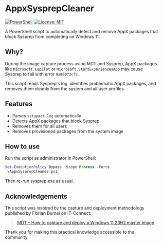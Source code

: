 # AppxSysprepCleaner

[![PowerShell](https://img.shields.io/badge/powershell-script-blue.svg)](https://learn.microsoft.com/en-us/powershell/)
[![License: MIT](https://img.shields.io/badge/License-MIT-yellow.svg)](https://opensource.org/licenses/MIT)

A PowerShell script to automatically detect and remove AppX packages that block Sysprep from completing on Windows 11.

## Why?

During the image capture process using MDT and Sysprep, AppX packages like `Microsoft.Copilot` or `Microsoft.StartExperiencesApp` may cause Sysprep to fail with error `0x80073cf2`.

This script reads Sysprep's log, identifies problematic AppX packages, and removes them cleanly from the system and all user profiles.

## Features

- Parses `setupact.log` automatically
- Detects AppX packages that block Sysprep
- Removes them for all users
- Removes provisioned packages from the system image

## How to use

Run the script as administrator in PowerShell:

```powershell
Set-ExecutionPolicy Bypass -Scope Process -Force
.\AppxSysprepCleaner.ps1
```

Then re-run sysprep.exe as usual.

## Acknowledgements

This script was inspired by the capture and deployment methodology published by Florian Burnel on IT-Connect:

> [MDT – How to capture and deploy a Windows 11 23H2 master image](https://www.it-connect.fr/mdt-comment-capturer-et-deployer-une-image-master-windows-11/)

Thank you for making this practical knowledge accessible to the community.

